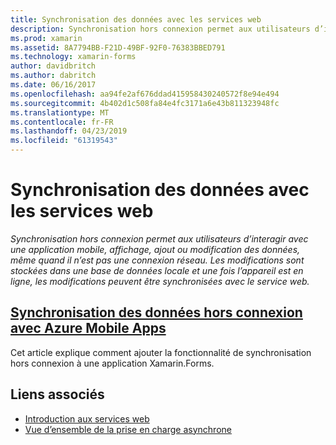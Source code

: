 ```yaml
---
title: Synchronisation des données avec les services web
description: Synchronisation hors connexion permet aux utilisateurs d’interagir avec une application mobile, affichage, ajout ou modification des données, même quand il n’est pas une connexion réseau. Les modifications sont stockées dans une base de données locale et une fois l’appareil est en ligne, les modifications peuvent être synchronisées avec le service web.
ms.prod: xamarin
ms.assetid: 8A7794BB-F21D-49BF-92F0-76383BBED791
ms.technology: xamarin-forms
author: davidbritch
ms.author: dabritch
ms.date: 06/16/2017
ms.openlocfilehash: aa94fe2af676ddad415958430240572f8e94e494
ms.sourcegitcommit: 4b402d1c508fa84e4fc3171a6e43b811323948fc
ms.translationtype: MT
ms.contentlocale: fr-FR
ms.lasthandoff: 04/23/2019
ms.locfileid: "61319543"
---
```

# <a name="synchronizing-data-with-web-services"></a>Synchronisation des données avec les services web

_Synchronisation hors connexion permet aux utilisateurs d’interagir avec une application mobile, affichage, ajout ou modification des données, même quand il n’est pas une connexion réseau. Les modifications sont stockées dans une base de données locale et une fois l’appareil est en ligne, les modifications peuvent être synchronisées avec le service web._

## <a name="synchronizing-offline-data-with-azure-mobile-appsazure-mobile-appsmd"></a>[Synchronisation des données hors connexion avec Azure Mobile Apps](azure-mobile-apps.md)

Cet article explique comment ajouter la fonctionnalité de synchronisation hors connexion à une application Xamarin.Forms.



## <a name="related-links"></a>Liens associés

- [Introduction aux services web](~/cross-platform/data-cloud/web-services/index.md)
- [Vue d’ensemble de la prise en charge asynchrone](~/cross-platform/platform/async.md)

